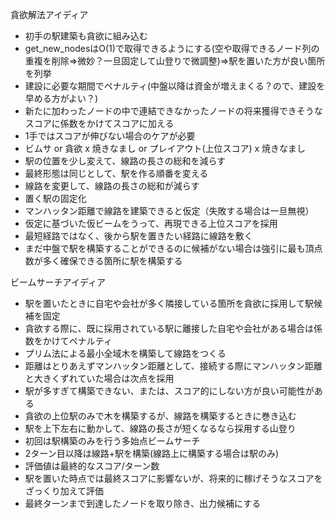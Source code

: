 貪欲解法アイディア
- 初手の駅建築も貪欲に組み込む
- get_new_nodesはO(1)で取得できるようにする(空や取得できるノード列の重複を削除=>微妙？一旦固定して山登りで微調整)=>駅を置いた方が良い箇所を列挙
- 建設に必要な期間でペナルティ(中盤以降は資金が増えまくる？ので、建設を早める方がよい？)
- 新たに加わったノードの中で連結できなかったノードの将来獲得できそうなスコアに係数をかけてスコアに加える
- 1手ではスコアが伸びない場合のケアが必要
- ビムサ or 貪欲 x 焼きなまし or プレイアウト(上位スコア) x 焼きなまし
- 駅の位置を少し変えて、線路の長さの総和を減らす
- 最終形態は同じとして、駅を作る順番を変える
- 線路を変更して、線路の長さの総和が減らす
- 置く駅の固定化
- マンハッタン距離で線路を建築できると仮定（失敗する場合は一旦無視）
- 仮定に基づいた仮ビームをうって、再現できる上位スコアを採用
- 最短経路ではなく、後から駅を置きたい経路に線路を敷く
- まだ中盤で駅を構築することができるのに候補がない場合は強引に最も頂点数が多く確保できる箇所に駅を構築する

ビームサーチアイディア
- 駅を置いたときに自宅や会社が多く隣接している箇所を貪欲に採用して駅候補を固定
- 貪欲する際に、既に採用されている駅に離接した自宅や会社がある場合は係数をかけてペナルティ
- プリム法による最小全域木を構築して線路をつくる
- 距離はとりあえずマンハッタン距離として、接続する際にマンハッタン距離と大きくずれていた場合は次点を採用
- 駅が多すぎて構築できない、または、スコア的にしない方が良い可能性がある
- 貪欲の上位駅のみで木を構築するが、線路を構築するときに巻き込む
- 駅を上下左右に動かして、線路の長さが短くなるなら採用する山登り
- 初回は駅構築のみを行う多始点ビームサーチ
- 2ターン目以降は線路+駅を構築(線路上に構築する場合は駅のみ)
- 評価値は最終的なスコア/ターン数
- 駅を置いた時点では最終スコアに影響ないが、将来的に稼げそうなスコアをざっくり加えて評価
- 最終ターンまで到達したノードを取り除き、出力候補にする
